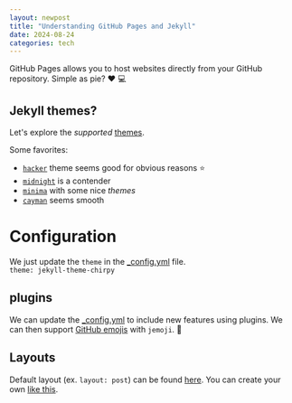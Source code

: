 ```yaml
---
layout: newpost
title: "Understanding GitHub Pages and Jekyll"
date: 2024-08-24
categories: tech
---
```



GitHub Pages allows you to host websites directly from your GitHub repository. Simple as pie? :heart: :computer:

## Jekyll themes?

Let's explore the *supported* [themes](https://pages.github.com/themes/).

Some favorites:
- [`hacker`](https://pages-themes.github.io/hacker/) theme seems good for obvious reasons :star:
- [`midnight`](https://pages-themes.github.io/midnight/) is a contender
- [`minima`](https://jekyll.github.io/minima/) with some nice *themes*
- [`cayman`](https://pages-themes.github.io/cayman/) seems smooth

# Configuration[](../_layout/blog_post.html)

We just update the `theme` in the [_config.yml](../_config.yml) file.  
`theme: jekyll-theme-chirpy`

## plugins

We can update the [_config.yml](../_config.yml) to include new features using plugins. We can then support [GitHub emojis](https://gist.github.com/rxaviers/7360908) with `jemoji`. :metal:

## Layouts

Default layout (ex. `layout: post`) can be found [here](https://github.com/pages-themes/hacker/tree/master/_layouts). You can create your own [like this](../_layout/newpost.html).